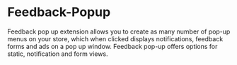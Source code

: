 # Feedback-Popup
Feedback pop up extension allows you to create as many number of pop-up menus on your store, which when clicked displays notifications, feedback forms and ads on a pop up window. Feedback pop-up offers options for static, notification and form views.
